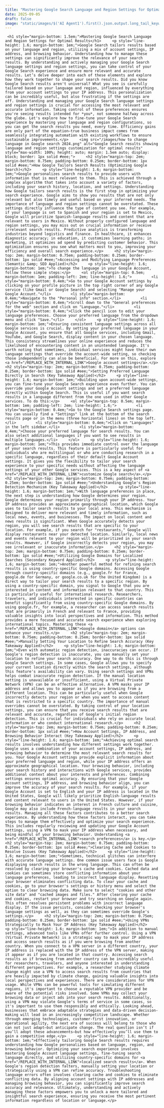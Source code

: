 ```yaml
---
title: "Mastering Google Search Language and Region Settings for Optimal Results"
date: 2025-09-05
draft: false
image: "static/images/$('AI Agent1').first().json.output.long_tail_keywords[0].png"
---
```


     <h1 style="margin-bottom: 1.5em;">Mastering Google Search Language and Region Settings for Optimal Results</h1>     <p style="line-height: 1.6; margin-bottom: 1em;">Google Search tailors results based on your language and region, utilizing a mix of account settings, IP address, and browsing behavior. Understanding how to manage these settings can significantly improve the relevance of your search results. By understanding and actively managing your Google Search language settings and region settings, you can take control of your Google Search experience and ensure more relevant and accurate results. Let’s delve deeper into each of these elements and explore how they work together to shape your search results. Did you know Google Search results aren't universal? What you see is carefully tailored based on your language and region, influenced by everything from your account settings to your IP address. This personalization can be incredibly useful, but also frustrating if the settings are off. Understanding and managing your Google Search language settings and region settings is crucial for accessing the most relevant and accurate information. Taking control of these preferences ensures you're seeing results intended for *you*, not someone halfway across the globe. Let's explore how to fine-tune your Google Search experience by mastering your language and region configurations, so you can get the search results you need, every time. Efficiency gains are only part of the equation—true business impact comes from seamlessly integrating automation with existing workflows to ensure sustainable improvements.</p>     <img src="/images/how to change language in Google search 2024.png" alt="Google Search results showing language and region settings customization for optimal results" style="max-width: 100%; height: auto; margin: 1.5em auto; display: block; border: 1px solid #eee;">     <h2 style="margin-top: 2em; margin-bottom: 0.75em; padding-bottom: 0.25em; border-bottom: 1px solid #eee;">How Google Tailors Search Results (Optimizing Google Search)</h2>     <p style="line-height: 1.6; margin-bottom: 1em;">Google personalizes search results to provide users with information that is most relevant to them. This is achieved through a complex algorithm that takes into account a variety of factors, including your search history, location, and settings. Understanding how Google tailors search results is the first step in optimizing your search experience. Google aims to show you results that are not only relevant but also timely and useful based on your inferred needs. The importance of language and region settings cannot be overstated. These settings directly influence the type of content you see. For example, if your language is set to Spanish and your region is set to Mexico, Google will prioritize Spanish-language results and content that are relevant to users in Mexico. Without properly configured language and region settings, you may miss out on crucial information or receive irrelevant search results. Predictive analytics is transforming industries beyond logistics and finance. In healthcare, it enhances diagnostic accuracy; in education, it customizes learning paths; in marketing, it optimizes ad spend by predicting customer behavior. This optimization ensures you see what matters most to you, improving your efficiency and overall search experience.</p>     <h2 style="margin-top: 2em; margin-bottom: 0.75em; padding-bottom: 0.25em; border-bottom: 1px solid #eee;">Accessing and Modifying Language Preferences (Semantic &amp; SEO Applied)</h2>     <p style="line-height: 1.6; margin-bottom: 1em;">To change the language in your Google Account, follow these simple steps:</p>     <ol style="margin-top: 0.5em; margin-bottom: 1em; padding-left: 2em; line-height: 1.6;">         <li style="margin-bottom: 0.4em;">Go to your Google Account settings by clicking on your profile picture in the top right corner of any Google service (like Gmail or Google Search) and selecting "Manage your Google Account."</li>         <li style="margin-bottom: 0.4em;">Navigate to the "Personal info" section.</li>         <li style="margin-bottom: 0.4em;">Scroll down to the "General preferences for the web" section and click on "Language."</li>         <li style="margin-bottom: 0.4em;">Click the pencil icon to edit your language preferences. Choose your preferred language from the dropdown menu and click "Save."</li>     </ol>     <p style="line-height: 1.6; margin-bottom: 1em;">Ensuring consistent language settings across all Google services is crucial. By setting your preferred language in your Google Account, you ensure that all Google services, including Gmail, YouTube, and Google Search, display content in your chosen language. This consistency streamlines your online experience and reduces the likelihood of encountering content in an unintended language. It's worth noting that sometimes, individual services might have their own language settings that override the account-wide setting, so checking those independently can also be beneficial. For more on this, explore <a href="/REPLACE_WITH_INTERNAL_LINK">Google account settings</a>.</p>     <h2 style="margin-top: 2em; margin-bottom: 0.75em; padding-bottom: 0.25em; border-bottom: 1px solid #eee;">Setting Preferred Language Directly in Search (Key Takeaway Applied)</h2>     <p style="line-height: 1.6; margin-bottom: 1em;">Building upon account-wide settings, you can fine-tune your Google Search experience even further. You can override your Google Account settings and set a preferred language directly within Google Search. This is useful if you want search results in a language different from the one used in other Google services. To do this:</p>     <ol style="margin-top: 0.5em; margin-bottom: 1em; padding-left: 2em; line-height: 1.6;">         <li style="margin-bottom: 0.4em;">Go to the Google Search settings page. You can usually find a "Settings" link at the bottom of the search results page or in the menu (three horizontal lines) on the top left.</li>         <li style="margin-bottom: 0.4em;">Click on "Languages" in the left sidebar.</li>         <li style="margin-bottom: 0.4em;">Choose your preferred language for search results. You can also select additional languages if you want to see results in multiple languages.</li>     </ol>     <p style="line-height: 1.6; margin-bottom: 1em;">This provides immediate control over the language of your search results. This feature is particularly useful for individuals who are multilingual or who are conducting research in a specific language, regardless of their default Google Account settings. It gives you the flexibility to tailor your search experience to your specific needs without affecting the language settings of your other Google services. This is a key aspect of <a href="/REPLACE_WITH_INTERNAL_LINK">customize Google search</a>.</p>     <h2 style="margin-top: 2em; margin-bottom: 0.75em; padding-bottom: 0.25em; border-bottom: 1px solid #eee;">Understanding Google's Region Detection Mechanism (Key Takeaway Applied)</h2>     <p style="line-height: 1.6; margin-bottom: 1em;">With language preferences in place, the next step is understanding how Google determines your region. Google determines your region primarily through your IP address. Your IP address provides an approximate geographical location, which Google uses to tailor search results to your local area. This mechanism is designed to deliver more relevant and timely information, such as local news, events, and businesses. The impact on local content and news results is significant. When Google accurately detects your region, you will see search results that are specific to your location. For example, if you search for "restaurants," Google will display restaurants near your detected location. Similarly, local news and events relevant to your region will be prioritized in your search results. However, if Google incorrectly detects your region, you may see irrelevant or inaccurate information.</p>     <h2 style="margin-top: 2em; margin-bottom: 0.75em; padding-bottom: 0.25em; border-bottom: 1px solid #eee;">Utilizing Google Domains for Localized Searches (Secondary Keyword Applied)</h2>     <p style="line-height: 1.6; margin-bottom: 1em;">Another powerful method for refining search results is using country-specific Google domains. Accessing Google through country-specific domains (e.g., google.fr for France, google.de for Germany, or google.co.uk for the United Kingdom) is a direct way to tailor your search results to a specific region. By using a country-specific domain, you signal to Google that you are interested in content and information relevant to that country. This is particularly useful for international research. Researchers, travelers, and individuals interested in specific countries can benefit significantly from using country-specific Google domains. By using google.fr, for example, a researcher can access search results that are primarily in French and relevant to France, providing valuable insights into local perspectives and information. This method provides a more focused and accurate search experience when exploring international topics. Mastering these <a href="/REPLACE_WITH_INTERNAL_LINK">Google domain</a> options can enhance your results.</p>     <h2 style="margin-top: 2em; margin-bottom: 0.75em; padding-bottom: 0.25em; border-bottom: 1px solid #eee;">Manually Setting Your Location to Refine Search Accuracy (Key Takeaway Applied)</h2>     <p style="line-height: 1.6; margin-bottom: 1em;">Even with automatic region detection, inaccuracies can occur. If Google's region detection is inaccurate, you can manually set your location to refine your search accuracy. One way to do this is through Google Search settings. In some cases, Google allows you to specify your current location directly within the search settings, although this feature's availability can vary. Using search settings and VPNs helps combat inaccurate region detection. If the manual location setting is unavailable or insufficient, using a Virtual Private Network (VPN) can be an effective alternative. A VPN masks your IP address and allows you to appear as if you are browsing from a different location. This can be particularly useful when Google incorrectly detects your region or when you want to access content that is restricted to a specific country. The importance of manual overrides cannot be overstated. By taking control of your location settings, you can ensure that you receive search results that are relevant and accurate, regardless of Google's initial region detection. This is crucial for individuals who rely on accurate local information or who conduct international research.</p>     <h2 style="margin-top: 2em; margin-bottom: 0.75em; padding-bottom: 0.25em; border-bottom: 1px solid #eee;">How Account Settings, IP Address, and Browsing Behavior Interact (Key Takeaway Applied)</h2>     <p style="line-height: 1.6; margin-bottom: 1em;">Achieving optimal search results involves understanding how different settings work together. Google uses a combination of your account settings, IP address, and browsing behavior to determine the most relevant search results for you. Your Google Account settings provide explicit information about your preferred language and region, while your IP address offers an approximate geographical location. Your browsing behavior, including your search history and interactions with Google services, provides additional context about your interests and preferences. Combining settings ensures optimal accuracy. By ensuring that your Google Account settings, IP address, and browsing behavior align, you can improve the accuracy of your search results. For example, if your Google Account is set to English and your IP address is located in the United States, Google will likely prioritize English-language results and content relevant to users in the United States. However, if your browsing behavior indicates an interest in French culture and cuisine, Google may also include French-language results in your search results. Managing all these factors contributes to a better search experience. By understanding how these factors interact, you can take steps to manage them effectively and optimize your search experience. This includes regularly reviewing and updating your Google Account settings, using a VPN to mask your IP address when necessary, and being mindful of your browsing behavior. Understanding <a href="/REPLACE_WITH_INTERNAL_LINK">search preferences</a> is key.</p>     <h2 style="margin-top: 2em; margin-bottom: 0.75em; padding-bottom: 0.25em; border-bottom: 1px solid #eee;">Clearing Cache and Cookies to Resolve Issues (Key Takeaway Applied)</h2>     <p style="line-height: 1.6; margin-bottom: 1em;">Sometimes, technical glitches can interfere with accurate language settings. One common issue users face is Google displaying search results in the wrong language. This can often be resolved by clearing your browser's cache and cookies. Cached data and cookies can sometimes store conflicting information about your language preferences, leading to incorrect language display. Resetting your browser eliminates conflicting data. To clear your cache and cookies, go to your browser's settings or history menu and select the option to clear browsing data. Make sure to select "cookies and other site data" and "cached images and files." After clearing your cache and cookies, restart your browser and try searching on Google again. This often resolves persistent problems with incorrect language display. If the issue persists, consider checking your browser's language settings as well, as they can sometimes override Google's settings.</p>     <h2 style="margin-top: 2em; margin-bottom: 0.75em; padding-bottom: 0.25em; border-bottom: 1px solid #eee;">Using VPNs Strategically to Mask Your IP Address (Key Takeaway Applied)</h2>     <p style="line-height: 1.6; margin-bottom: 1em;">In addition to manual settings, advanced tools like VPNs offer further control. Using a VPN (Virtual Private Network) is a strategic way to mask your IP address and access search results as if you were browsing from another country. When you connect to a VPN server in a different country, your IP address is replaced with the IP address of the VPN server, making it appear as if you are located in that country. Accessing search results as if browsing from another country can be incredibly useful for researchers, travelers, and anyone interested in understanding different perspectives. For example, a researcher studying climate change might use a VPN to access search results from countries that are heavily impacted by climate change, gaining valuable insights into local perspectives and experiences. There are considerations for VPN usage. While VPNs can be powerful tools for simulating different regions, it's important to choose a reputable VPN provider and be aware of the potential risks involved. Some VPNs may collect your browsing data or inject ads into your search results. Additionally, using a VPN may violate Google's terms of service in some cases, so it's important to use them responsibly and ethically. Looking ahead, businesses that embrace adaptable strategies and data-driven decision-making will lead in an increasingly competitive landscape. Whether through emerging technologies, customer-first innovation, or operational agility, the next era of success will belong to those who can not just adapt—but anticipate change. The real question isn’t if you’ll adopt these advancements—but how effectively you’ll use them to gain a competitive edge.</p>     <p style="line-height: 1.6; margin-bottom: 1em;">Effectively tailoring Google Search results requires understanding how Google personalizes based on language, region, and browsing behavior. Optimizing your search experience involves mastering Google Account language settings, fine-tuning search language directly, and utilizing country-specific domains for <a href="/REPLACE_WITH_INTERNAL_LINK">localized search results</a>. When Google's region detection falters, manually setting your location or strategically using a VPN can refine accuracy. Troubleshooting language errors often involves clearing cache and cookies to eliminate conflicting data. By aligning account settings with IP addresses and managing browsing behavior, you can significantly improve search accuracy and relevance. Ultimately, understanding and actively managing these factors empowers you to unlock a more tailored and insightful search experience, ensuring you receive the most pertinent information regardless of location or language.</p>   
